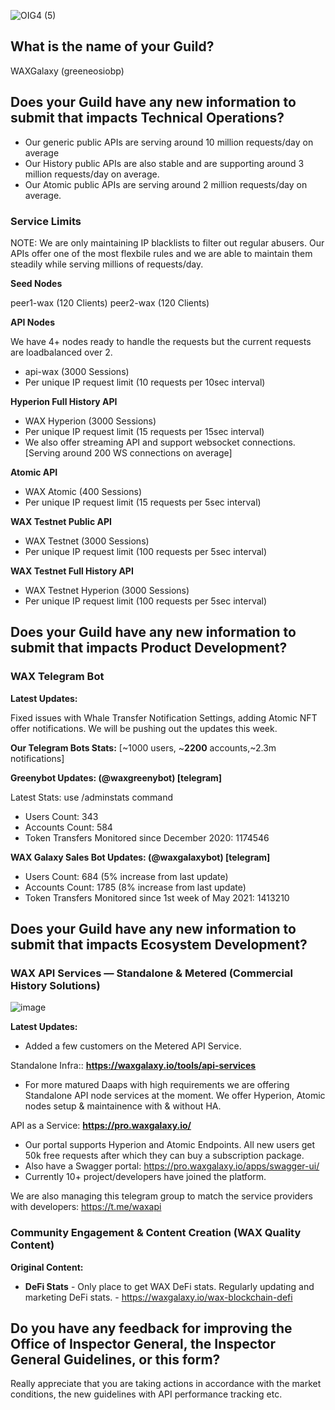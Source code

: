 ![OIG4 (5)](https://user-images.githubusercontent.com/15923938/187419746-697c6960-bb69-47e9-a137-dc007db2422b.png)

## What is the name of your Guild?

WAXGalaxy (greeneosiobp)

## Does your Guild have any new information to submit that impacts Technical Operations?

- Our generic public APIs are serving around 10 million requests/day on average
- Our History public APIs are also stable and are supporting around 3 million requests/day on average.
- Our Atomic public APIs are serving around 2 million requests/day on average.

### Service Limits

NOTE: We are only maintaining IP blacklists to filter out regular abusers. Our APIs offer one of the most flexbile rules and we are able to maintain them steadily while serving millions of requests/day.

**Seed Nodes**

peer1-wax (120 Clients)
peer2-wax (120 Clients)

**API Nodes** 

We have 4+ nodes ready to handle the requests but the current requests are loadbalanced over 2.

- api-wax (3000 Sessions)
- Per unique IP request limit (10 requests per 10sec interval)

**Hyperion Full History API**

- WAX Hyperion (3000 Sessions)
- Per unique IP request limit (15 requests per 15sec interval)
- We also offer streaming API and support websocket connections. [Serving around 200 WS connections on average]

**Atomic API**

- WAX Atomic (400 Sessions)
- Per unique IP request limit (15 requests per 5sec interval)

**WAX Testnet Public API**

- WAX Testnet (3000 Sessions)
- Per unique IP request limit (100 requests per 5sec interval)

**WAX Testnet Full History API**

- WAX Testnet Hyperion (3000 Sessions)
- Per unique IP request limit (100 requests per 5sec interval)


## Does your Guild have any new information to submit that impacts Product Development?

### WAX Telegram Bot

**Latest Updates:**

Fixed issues with Whale Transfer Notification Settings, adding Atomic NFT offer notifications. We will be pushing out the updates this week.

**Our Telegram Bots Stats:** [~1000 users, ~**2200** accounts,~2.3m notifications]

**Greenybot Updates: (@waxgreenybot) [telegram]**

Latest Stats: use /adminstats command
- Users Count: 343 
- Accounts Count: 584
- Token Transfers Monitored since December 2020: 1174546

**WAX Galaxy Sales Bot Updates: (@waxgalaxybot) [telegram]**

- Users Count: 684 (5% increase from last update) 
- Accounts Count: 1785 (8% increase from last update) 
- Token Transfers Monitored since 1st week of May 2021: 1413210

## Does your Guild have any new information to submit that impacts Ecosystem Development?

### WAX API Services — Standalone & Metered (Commercial History Solutions)
![image](https://user-images.githubusercontent.com/15923938/163574483-575e6e2f-80cf-4382-a644-21e6fb24f8e0.png)

**Latest Updates:**

- Added a few customers on the Metered API Service.

Standalone Infra:: **https://waxgalaxy.io/tools/api-services**

- For more matured Daaps with high requirements we are offering Standalone API node services at the moment. We offer Hyperion, Atomic nodes setup & maintainence with & without HA.

API as a Service: **https://pro.waxgalaxy.io/**

- Our portal supports Hyperion and Atomic Endpoints. All new users get 50k free requests after which they can buy a subscription package.
- Also have a Swagger portal: https://pro.waxgalaxy.io/apps/swagger-ui/
- Currently 10+ project/developers have joined the platform.

We are also managing this telegram group to match the service providers with developers: https://t.me/waxapi


### Community Engagement & Content Creation (WAX Quality Content)

**Original Content:**

- **DeFi Stats** - Only place to get WAX DeFi stats. Regularly updating and marketing DeFi stats. - https://waxgalaxy.io/wax-blockchain-defi


## Do you have any feedback for improving the Office of Inspector General, the Inspector General Guidelines, or this form?

Really appreciate that you are taking actions in accordance with the market conditions, the new guidelines with API performance tracking etc.
